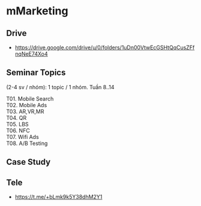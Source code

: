 # mMarketing



## Drive
- https://drive.google.com/drive/u/0/folders/1uDn00VtwEcGSHtQqCusZFfnqNeE74Xo4
  

## Seminar Topics 
(2-4 sv / nhóm): 1 topic / 1 nhóm. Tuần 8..14

T01. Mobile Search  
T02. Mobile Ads  
T03. AR,VR,MR  
T04. QR  
T05. LBS  
T06. NFC  
T07. Wifi Ads  
T08. A/B Testing  

## Case Study


## Tele
- https://t.me/+bLmk9k5Y38dhM2Y1
  

